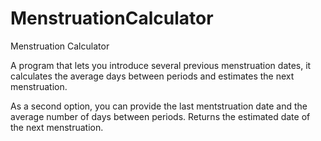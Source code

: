 # MenstruationCalculator

Menstruation Calculator

A program that lets you introduce several previous menstruation dates, it calculates the average days between periods and estimates the next menstruation. 

As a second option, you can provide the last mentstruation date and the average number of days between periods. Returns the estimated date of the next menstruation. 
